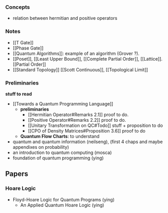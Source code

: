 ### Concepts
- relation between hermitian and positive operators
### Notes
- [[T Gate]]
- [[Phase Gate]]
- [[Quantum Algorithms]]: example of an algorithm (Grover ?).
- [[Poset]], [[Least Upper Bound]], [[Complete Partial Order]], [[Lattice]]. [[Partial Order]]
- [[Standard Topology]] [[Scott Continuous]], [[Topological Limit]]
### Preliminaries
**stuff to read**
- [[Towards a Quantum Programming Language]]
	- **preliminaries**
		- [[Hermitian Operator#Remarks 2.1]] proof to do. 
		- [[Positive Operator#Remarks 2.2]] proof to do.
		- [[Unitary Transformation on QC#Todo]] stuff + proposition to do
		- [[CPO of Density Matrices#Proposition 3.6]] proof to do
	- **Quantum Flow Charts**: to understand
- quantum and quantum information (neilseng), (first 4 chaps and maybe appendixes on probability)
- an introduction to quantum computing (mosca)
- foundation of quantum programming (ying)
## Papers
### Hoare Logic
- Floyd-Hoare Logic for Quantum Programs (ying)
	- An Applied Quantum Hoare Logic (ying)
